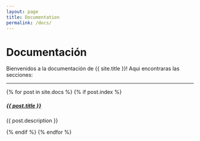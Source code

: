 ```yaml
---
layout: page
title: Documentation
permalink: /docs/
---
```


# Documentación

Bienvenidos a la documentación de {{ site.title }}! Aqui encontraras las secciones:

<div class="section-index">
    <hr class="panel-line">
    {% for post in site.docs %}
	{% if post.index %}
    <div class="entry">
    <h5><a href="{{ post.url | prepend: site.baseurl }}">{{ post.title }}</a></h5>
    <p>{{ post.description }}</p>
	</div>
	{% endif %}
    {% endfor %}
</div>
